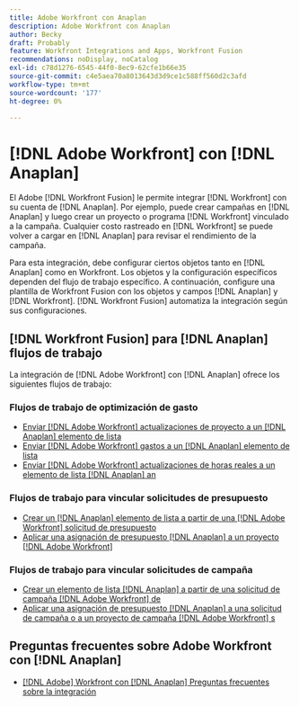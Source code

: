 ```yaml
---
title: Adobe Workfront con Anaplan
description: Adobe Workfront con Anaplan
author: Becky
draft: Probably
feature: Workfront Integrations and Apps, Workfront Fusion
recommendations: noDisplay, noCatalog
exl-id: c78d1276-6545-44f0-8ec9-62cfe1b66e35
source-git-commit: c4e5aea70a8013643d3d9ce1c588ff560d2c3afd
workflow-type: tm+mt
source-wordcount: '177'
ht-degree: 0%

---
```


# [!DNL Adobe Workfront] con [!DNL Anaplan]

El Adobe [!DNL Workfront Fusion] le permite integrar [!DNL Workfront] con su cuenta de [!DNL Anaplan]. Por ejemplo, puede crear campañas en [!DNL Anaplan] y luego crear un proyecto o programa [!DNL Workfront] vinculado a la campaña. Cualquier costo rastreado en [!DNL Workfront] se puede volver a cargar en [!DNL Anaplan] para revisar el rendimiento de la campaña.

Para esta integración, debe configurar ciertos objetos tanto en [!DNL Anaplan] como en Workfront. Los objetos y la configuración específicos dependen del flujo de trabajo específico. A continuación, configure una plantilla de Workfront Fusion con los objetos y campos [!DNL Anaplan] y [!DNL Workfront]. [!DNL Workfront Fusion] automatiza la integración según sus configuraciones.

## [!DNL Workfront Fusion] para [!DNL Anaplan] flujos de trabajo

La integración de [!DNL Adobe Workfront] con [!DNL Anaplan] ofrece los siguientes flujos de trabajo:

### Flujos de trabajo de optimización de gasto

* [Enviar  [!DNL Adobe Workfront] actualizaciones de proyecto a un [!DNL Anaplan] elemento de lista](../../workfront-integrations-and-apps/adobe-workfront-with-anaplan/send-workfront-project-updates-to-anaplan-list-item.md)
* [Enviar  [!DNL Adobe Workfront] gastos a un [!DNL Anaplan] elemento de lista](../../workfront-integrations-and-apps/adobe-workfront-with-anaplan/send-workfront-project-expenses-to-anaplan-list-item.md)
* [Enviar  [!DNL Adobe Workfront] actualizaciones de horas reales a un elemento de lista [!DNL Anaplan] an](../../workfront-integrations-and-apps/adobe-workfront-with-anaplan/send-workfront-project-actual-hours-updates-to-anaplan-list-item.md)

### Flujos de trabajo para vincular solicitudes de presupuesto

* [Crear un  [!DNL Anaplan] elemento de lista a partir de una [!DNL Adobe Workfront] solicitud de presupuesto](../../workfront-integrations-and-apps/adobe-workfront-with-anaplan/create-an-anaplan-list-item-from-a-workfront-budget-request.md)
* [Aplicar una asignación de presupuesto  [!DNL Anaplan] a un proyecto [!DNL Adobe Workfront] ](../../workfront-integrations-and-apps/adobe-workfront-with-anaplan/apply-anaplan-budget-allocation-to-workfront-projects.md)

### Flujos de trabajo para vincular solicitudes de campaña

* [Crear un elemento de lista [!DNL Anaplan] a partir de una solicitud de campaña [!DNL Adobe Workfront] de](../../workfront-integrations-and-apps/adobe-workfront-with-anaplan/create-an-anaplan-list-item-from-a-workfront-campaign-request.md)
* [Aplicar una asignación de presupuesto  [!DNL Anaplan] a una solicitud de campaña o a un proyecto de campaña [!DNL Adobe Workfront] s](../../workfront-integrations-and-apps/adobe-workfront-with-anaplan/apply-anaplan-budget-allocation-to-workfront-campaign-requests-and-projects.md)

## Preguntas frecuentes sobre Adobe Workfront con [!DNL Anaplan]

* [[!DNL Adobe] Workfront con  [!DNL Anaplan] Preguntas frecuentes sobre la integración](../../workfront-integrations-and-apps/adobe-workfront-with-anaplan/anaplan-integration-faq.md)
